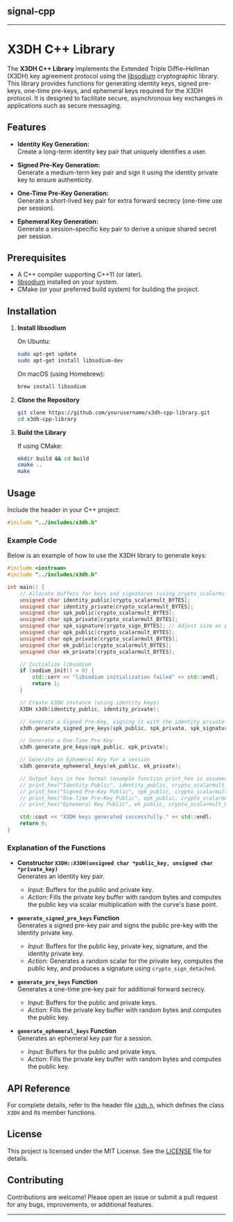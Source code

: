 ## signal-cpp

---

# X3DH C++ Library

The **X3DH C++ Library** implements the Extended Triple Diffie–Hellman (X3DH) key agreement protocol using the [libsodium](https://libsodium.gitbook.io/doc/) cryptographic library. This library provides functions for generating identity keys, signed pre-keys, one-time pre-keys, and ephemeral keys required for the X3DH protocol. It is designed to facilitate secure, asynchronous key exchanges in applications such as secure messaging.

## Features

- **Identity Key Generation:**  
  Create a long-term identity key pair that uniquely identifies a user.

- **Signed Pre-Key Generation:**  
  Generate a medium-term key pair and sign it using the identity private key to ensure authenticity.

- **One-Time Pre-Key Generation:**  
  Generate a short-lived key pair for extra forward secrecy (one-time use per session).

- **Ephemeral Key Generation:**  
  Generate a session-specific key pair to derive a unique shared secret per session.

## Prerequisites

- A C++ compiler supporting C++11 (or later).
- [libsodium](https://libsodium.gitbook.io/doc/) installed on your system.
- CMake (or your preferred build system) for building the project.

## Installation

1. **Install libsodium**

   On Ubuntu:

   ```bash
   sudo apt-get update
   sudo apt-get install libsodium-dev
   ```

   On macOS (using Homebrew):

   ```bash
   brew install libsodium
   ```

2. **Clone the Repository**

   ```bash
   git clone https://github.com/yourusername/x3dh-cpp-library.git
   cd x3dh-cpp-library
   ```

3. **Build the Library**

   If using CMake:

   ```bash
   mkdir build && cd build
   cmake ..
   make
   ```

## Usage

Include the header in your C++ project:

```cpp
#include "../includes/x3dh.h"
```

### Example Code

Below is an example of how to use the X3DH library to generate keys:

```cpp
#include <iostream>
#include "../includes/x3dh.h"

int main() {
    // Allocate buffers for keys and signatures (using crypto_scalarmult_BYTES from libsodium)
    unsigned char identity_public[crypto_scalarmult_BYTES];
    unsigned char identity_private[crypto_scalarmult_BYTES];
    unsigned char spk_public[crypto_scalarmult_BYTES];
    unsigned char spk_private[crypto_scalarmult_BYTES];
    unsigned char spk_signature[crypto_sign_BYTES]; // Adjust size as per crypto_sign_detached
    unsigned char opk_public[crypto_scalarmult_BYTES];
    unsigned char opk_private[crypto_scalarmult_BYTES];
    unsigned char ek_public[crypto_scalarmult_BYTES];
    unsigned char ek_private[crypto_scalarmult_BYTES];

    // Initialize libsodium
    if (sodium_init() < 0) {
        std::cerr << "libsodium initialization failed" << std::endl;
        return 1;
    }

    // Create X3DH instance (using identity keys)
    X3DH x3dh(identity_public, identity_private);

    // Generate a Signed Pre-Key, signing it with the identity private key
    x3dh.generate_signed_pre_keys(spk_public, spk_private, spk_signature, identity_private);

    // Generate a One-Time Pre-Key
    x3dh.generate_pre_keys(opk_public, opk_private);

    // Generate an Ephemeral Key for a session
    x3dh.generate_ephemeral_keys(ek_public, ek_private);

    // Output keys in hex format (example function print_hex is assumed)
    // print_hex("Identity Public", identity_public, crypto_scalarmult_BYTES);
    // print_hex("Signed Pre-Key Public", spk_public, crypto_scalarmult_BYTES);
    // print_hex("One-Time Pre-Key Public", opk_public, crypto_scalarmult_BYTES);
    // print_hex("Ephemeral Key Public", ek_public, crypto_scalarmult_BYTES);

    std::cout << "X3DH keys generated successfully." << std::endl;
    return 0;
}
```

### Explanation of the Functions

- **Constructor `X3DH::X3DH(unsigned char *public_key, unsigned char *private_key)`**  
  Generates an identity key pair.

  - _Input:_ Buffers for the public and private key.
  - _Action:_ Fills the private key buffer with random bytes and computes the public key via scalar multiplication with the curve's base point.

- **`generate_signed_pre_keys` Function**  
  Generates a signed pre-key pair and signs the public pre-key with the identity private key.

  - _Input:_ Buffers for the public key, private key, signature, and the identity private key.
  - _Action:_ Generates a random scalar for the private key, computes the public key, and produces a signature using `crypto_sign_detached`.

- **`generate_pre_keys` Function**  
  Generates a one-time pre-key pair for additional forward secrecy.

  - _Input:_ Buffers for the public and private keys.
  - _Action:_ Fills the private key buffer with random bytes and computes the public key.

- **`generate_ephemeral_keys` Function**  
  Generates an ephemeral key pair for a session.
  - _Input:_ Buffers for the public and private keys.
  - _Action:_ Fills the private key buffer with random bytes and computes the public key.

## API Reference

For complete details, refer to the header file [`x3dh.h`](../includes/x3dh.h), which defines the class `X3DH` and its member functions.

## License

This project is licensed under the MIT License. See the [LICENSE](LICENSE) file for details.

## Contributing

Contributions are welcome! Please open an issue or submit a pull request for any bugs, improvements, or additional features.

---
